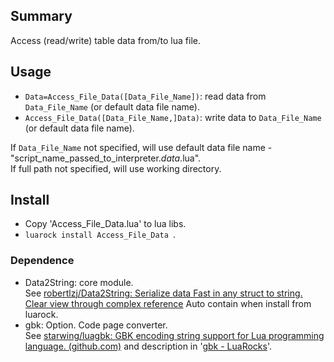 ## Summary

Access (read/write) table data from/to lua file.

## Usage

- `Data=Access_File_Data([Data_File_Name])`: read data from `Data_File_Name` (or default data file name).
- `Access_File_Data([Data_File_Name,]Data)`: write data to `Data_File_Name` (or default data file name).

If `Data_File_Name` not specified, will use default data file name - "script_name_passed_to_interpreter.*data*.lua".  
If full path not specified, will use working directory.

## Install

- Copy 'Access_File_Data.lua' to lua libs.
- `luarock install Access_File_Data `.

### Dependence

- Data2String: core module.  
  See [robertlzj/Data2String: Serialize data Fast in any struct to string. Clear view through complex reference](https://github.com/robertlzj/Data2String) 
  Auto contain when install from luarock.
- gbk: Option. Code page converter.  
  See [starwing/luagbk: GBK encoding string support for Lua programming language. (github.com)](https://github.com/starwing/luagbk) and description in '[gbk - LuaRocks](https://luarocks.org/modules/xavier-wang/gbk)'.